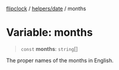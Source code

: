 [flipclock](../../../index.md) / [helpers/date](../index.md) / months

# Variable: months

> `const` **months**: `string`[]

The proper names of the months in English.
